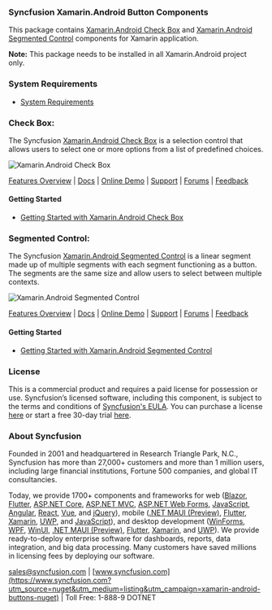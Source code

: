 ### Syncfusion Xamarin.Android Button Components
This package contains [Xamarin.Android Check Box](https://www.syncfusion.com/xamarin-android-ui-controls/checkbox?utm_source=nuget&utm_medium=listing&utm_campaign=xamarin-android-buttons-nuget) and [Xamarin.Android Segmented Control](https://www.syncfusion.com/xamarin-android-ui-controls/segmented-control?utm_source=nuget&utm_medium=listing&utm_campaign=xamarin-android-buttons-nuget) components for Xamarin application.

**Note:** This package needs to be installed in all Xamarin.Android project only.

### System Requirements

* [System Requirements](https://help.syncfusion.com/xamarin-android/installation-and-upgrade/system-requirements?utm_source=nuget&utm_medium=listing&utm_campaign=xamarin-android-buttons-nuget)

### Check Box:
The Syncfusion [Xamarin.Android Check Box](https://www.syncfusion.com/xamarin-android-ui-controls/checkbox?utm_source=nuget&utm_medium=listing&utm_campaign=xamarin-android-buttons-nuget) is a selection control that allows users to select one or more options from a list of predefined choices.

![Xamarin.Android Check Box](https://cdn.syncfusion.com/nuget-readme/xamarin/xamarin_android_checkbox.png)

[Features Overview](https://www.syncfusion.com/xamarin-android-ui-controls/checkbox?utm_source=nuget&utm_medium=listing&utm_campaign=xamarin-android-buttons-nuget) | [Docs](https://help.syncfusion.com/xamarin-android/sfcheckbox/getting-started?utm_source=nuget&utm_medium=listing&utm_campaign=xamarin-android-buttons-nuget) | [Online Demo](https://github.com/syncfusion/xamarin-demos?utm_source=nuget&utm_medium=listing&utm_campaign=xamarin-android-buttons-nuget) | [Support](https://www.syncfusion.com/support/directtrac/incidents/newincident?utm_source=nuget&utm_medium=listing&utm_campaign=xamarin-android-buttons-nuget) | [Forums](https://www.syncfusion.com/forums/xamarin.android?utm_source=nuget&utm_medium=listing&utm_campaign=xamarin-android-buttons-nuget) | [Feedback](https://www.syncfusion.com/feedback/xamarin-android?utm_source=nuget&utm_medium=listing&utm_campaign=xamarin-android-buttons-nuget)

#### Getting Started

* [Getting Started with Xamarin.Android Check Box](https://help.syncfusion.com/xamarin-android/sfcheckbox/getting-started?utm_source=nuget&utm_medium=listing&utm_campaign=xamarin-android-buttons-nuget)

### Segmented Control:
The Syncfusion [Xamarin.Android Segmented Control](https://www.syncfusion.com/xamarin-android-ui-controls/segmented-control?utm_source=nuget&utm_medium=listing&utm_campaign=xamarin-android-buttons-nuget) is a linear segment made up of multiple segments with each segment functioning as a button. The segments are the same size and allow users to select between multiple contexts.
	  
![Xamarin.Android Segmented Control](https://cdn.syncfusion.com/nuget-readme/xamarin/xamarin_android_segmentedcontrol.png)

[Features Overview](https://www.syncfusion.com/xamarin-android-ui-controls/segmented-control?utm_source=nuget&utm_medium=listing&utm_campaign=xamarin-android-buttons-nuget) | [Docs](https://help.syncfusion.com/xamarin-android/sfsegmentedcontrol/getting-started?utm_source=nuget&utm_medium=listing&utm_campaign=xamarin-android-buttons-nuget?utm_source=nuget&utm_medium=listing&utm_campaign=xamarin-android-buttons-nuget) | [Online Demo](https://github.com/syncfusion/xamarin-demos?utm_source=nuget&utm_medium=listing&utm_campaign=xamarin-android-buttons-nuget) | [Support](https://www.syncfusion.com/support/directtrac/incidents/newincident?utm_source=nuget&utm_medium=listing&utm_campaign=xamarin-android-buttons-nuget) | [Forums](https://www.syncfusion.com/forums/xamarin.android?utm_source=nuget&utm_medium=listing&utm_campaign=xamarin-android-buttons-nuget) | [Feedback](https://www.syncfusion.com/feedback/xamarin-android?utm_source=nuget&utm_medium=listing&utm_campaign=xamarin-android-buttons-nuget)

#### Getting Started

* [Getting Started with Xamarin.Android Segmented Control](https://help.syncfusion.com/xamarin-android/sfsegmentedcontrol/getting-started?utm_source=nuget&utm_medium=listing&utm_campaign=xamarin-android-buttons-nuget)

### License

This is a commercial product and requires a paid license for possession or use. Syncfusion’s licensed software, including this component, is subject to the terms and conditions of [Syncfusion's EULA](https://www.syncfusion.com/eula/es/?utm_source=nuget&utm_medium=listing&utm_campaign=xamarin-android-buttons-nuget). You can purchase a license [here](https://www.syncfusion.com/sales/products?utm_source=nuget&utm_medium=listing&utm_campaign=xamarin-android-buttons-nuget) or start a free 30-day trial [here](https://www.syncfusion.com/account/manage-trials/start-trials?utm_source=nuget&utm_medium=listing&utm_campaign=xamarin-android-buttons-nuget).

### About Syncfusion

Founded in 2001 and headquartered in Research Triangle Park, N.C., Syncfusion has more than 27,000+ customers and more than 1 million users, including large financial institutions, Fortune 500 companies, and global IT consultancies.
 
Today, we provide 1700+ components and frameworks for web ([Blazor](https://www.syncfusion.com/blazor-components?utm_source=nuget&utm_medium=listing&utm_campaign=xamarin-android-buttons-nuget), [Flutter](https://www.syncfusion.com/flutter-widgets?utm_source=nuget&utm_medium=listing&utm_campaign=xamarin-android-buttons-nuget), [ASP.NET Core](https://www.syncfusion.com/aspnet-core-ui-controls?utm_source=nuget&utm_medium=listing&utm_campaign=xamarin-android-buttons-nuget), [ASP.NET MVC](https://www.syncfusion.com/aspnet-mvc-ui-controls?utm_source=nuget&utm_medium=listing&utm_campaign=xamarin-android-buttons-nuget), [ASP.NET Web Forms](https://www.syncfusion.com/jquery/aspnet-webforms-ui-controls?utm_source=nuget&utm_medium=listing&utm_campaign=xamarin-android-buttons-nuget), [JavaScript](https://www.syncfusion.com/javascript-ui-controls?utm_source=nuget&utm_medium=listing&utm_campaign=xamarin-android-buttons-nuget), [Angular](https://www.syncfusion.com/angular-ui-components?utm_source=nuget&utm_medium=listing&utm_campaign=xamarin-android-buttons-nuget), [React](https://www.syncfusion.com/react-ui-components?utm_source=nuget&utm_medium=listing&utm_campaign=xamarin-android-buttons-nuget), [Vue](https://www.syncfusion.com/vue-ui-components?utm_source=nuget&utm_medium=listing&utm_campaign=xamarin-android-buttons-nuget), and [jQuery](https://www.syncfusion.com/jquery-ui-widgets?utm_source=nuget&utm_medium=listing&utm_campaign=xamarin-android-buttons-nuget)), mobile ([.NET MAUI (Preview)](https://www.syncfusion.com/maui-controls?utm_source=nuget&utm_medium=listing&utm_campaign=xamarin-android-buttons-nuget), [Flutter](https://www.syncfusion.com/flutter-widgets?utm_source=nuget&utm_medium=listing&utm_campaign=xamarin-android-buttons-nuget), [Xamarin](https://www.syncfusion.com/xamarin-ui-controls?utm_source=nuget&utm_medium=listing&utm_campaign=xamarin-android-buttons-nuget), [UWP](https://www.syncfusion.com/uwp-ui-controls?utm_source=nuget&utm_medium=listing&utm_campaign=xamarin-android-buttons-nuget), and [JavaScript](https://www.syncfusion.com/javascript-ui-controls?utm_source=nuget&utm_medium=listing&utm_campaign=xamarin-android-buttons-nuget)), and desktop development ([WinForms](https://www.syncfusion.com/winforms-ui-controls?utm_source=nuget&utm_medium=listing&utm_campaign=xamarin-android-buttons-nuget), [WPF](https://www.syncfusion.com/wpf-controls?utm_source=nuget&utm_medium=listing&utm_campaign=xamarin-android-buttons-nuget), [WinUI](https://www.syncfusion.com/winui-controls?utm_source=nuget&utm_medium=listing&utm_campaign=xamarin-android-buttons-nuget), [.NET MAUI (Preview)](https://www.syncfusion.com/maui-controls?utm_source=nuget&utm_medium=listing&utm_campaign=xamarin-android-buttons-nuget), [Flutter](https://www.syncfusion.com/flutter-widgets?utm_source=nuget&utm_medium=listing&utm_campaign=xamarin-android-buttons-nuget), [Xamarin](https://www.syncfusion.com/xamarin-ui-controls?utm_source=nuget&utm_medium=listing&utm_campaign=xamarin-android-buttons-nuget), and [UWP](https://www.syncfusion.com/uwp-ui-controls?utm_source=nuget&utm_medium=listing&utm_campaign=xamarin-android-buttons-nuget)). We provide ready-to-deploy enterprise software for dashboards, reports, data integration, and big data processing. Many customers have saved millions in licensing fees by deploying our software.

[sales@syncfusion.com](mailto:sales@syncfusion.com?Subject=Syncfusion%20Xamarin.Android%20Button-%20NuGet) | [www.syncfusion.com](https://www.syncfusion.com?utm_source=nuget&utm_medium=listing&utm_campaign=xamarin-android-buttons-nuget) | Toll Free: 1-888-9 DOTNET


     